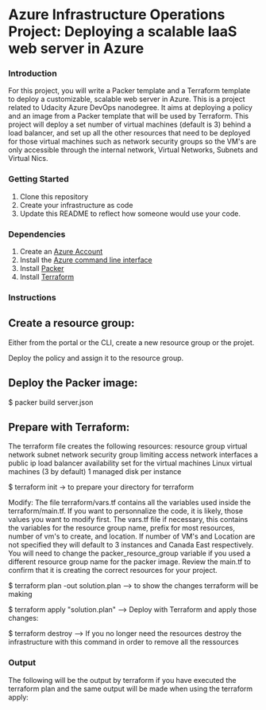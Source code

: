 # Azure Infrastructure Operations Project: Deploying a scalable IaaS web server in Azure

### Introduction
For this project, you will write a Packer template and a Terraform template to deploy a customizable, scalable web server in Azure.
This is a project related to Udacity Azure DevOps nanodegree. It aims at deploying a policy and an image from a Packer template that will be used by Terraform.
This project will deploy a set number of virtual machines (default is 3) behind a load balancer, and set up all the other resources that need to be deployed for those virtual machines such as network security groups so the VM's are only accessible through the internal network, Virtual Networks, Subnets and Virtual Nics.

### Getting Started
1. Clone this repository
2. Create your infrastructure as code
3. Update this README to reflect how someone would use your code.

### Dependencies
1. Create an [Azure Account](https://portal.azure.com) 
2. Install the [Azure command line interface](https://docs.microsoft.com/en-us/cli/azure/install-azure-cli?view=azure-cli-latest)
3. Install [Packer](https://www.packer.io/downloads)
4. Install [Terraform](https://www.terraform.io/downloads.html)

### Instructions
Create a resource group:
------------------------
Either from the portal or the CLI, create a new resource group or the projet.

Deploy the policy and assign it to the resource group.

Deploy the Packer image:
-------------------------
$ packer build server.json

Prepare with Terraform:
-----------------------
The terraform file creates the following resources:
resource group
virtual network
subnet
network security group limiting access
network interfaces
a public ip
load balancer
availability set for the virtual machines
Linux virtual machines (3 by default)
1 managed disk per instance

$ terraform init -> to prepare your directory for terraform

Modify:
The file terraform/vars.tf contains all the variables used inside the terraform/main.tf. If you want to personnalize the code, it is likely, those values you want to modify first. The vars.tf file if necessary, this contains the variables for the resource group name, prefix for most resources, number of vm's to create, and location. If number of VM's and Location are not specified they will default to 3 instances and Canada East respectively. You will need to change the packer_resource_group variable if you used a different resource group name for the packer image.
Review the main.tf to confirm that it is creating the correct resources for your project.

$ terraform plan -out solution.plan  --> to show the changes terraform will be making

$ terraform apply "solution.plan"  --> Deploy with Terraform and apply those changes:

$ terraform destroy  --> If you no longer need the resources destroy the infrastructure with this command in order to remove all the ressources


### Output
The following will be the output by terraform if you have executed the terraform plan and the same output will be made when using the terraform apply:
